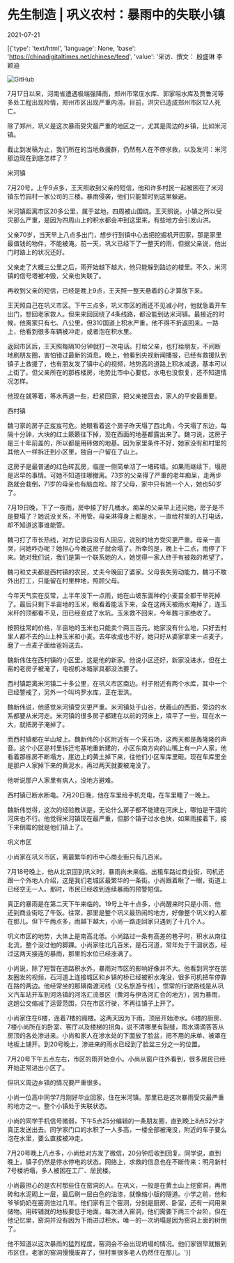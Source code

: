 # 先生制造 | 巩义农村：暴雨中的失联小镇

2021-07-21

[{'type': 'text/html', 'language': None, 'base': 'https://chinadigitaltimes.net/chinese/feed', 'value': '采访、撰文： 殷盛琳 李颖迪

![GitHub](https://chinadigitaltimes.net/chinese/files/2021/07/post-668542-60f89f65b37ee.)

7月17日以来，河南省遭遇极端强降雨，郑州市常庄水库、郭家咀水库及贾鲁河等多处工程出现险情，郑州市区出现严重内涝。目前，洪灾已造成郑州市区12人死亡。

除了郑州，巩义是这次暴雨受灾最严重的地区之一，尤其是周边的乡镇，比如米河镇。

截止到发稿为止，我们所在的当地救援群，仍然有人在不停求救，以及发问：米河那边现在到底怎样了？

米河镇

7月20号，上午9点多，王天照收到父亲的短信，他和许多村民一起被困在了米河镇东竹园村一家公司的三楼。暴雨侵袭，他们只能暂时到这里躲避。

米河镇距离市区20多公里，属于盆地，四周被山围绕。王天照说，小镇之所以受灾那么严重，是因为四周山上的积水都会冲到这里来，有些地方会引发山洪。

父亲70岁，当天早上八点多出门，想步行到镇中心去把挖掘机开回家，那是家里最值钱的物件，不能被淹。前一天，巩义已经下了一整天的雨，但据父亲说，他出门时路上的状况还好。

父亲走了大概三公里之后，雨开始越下越大，他只能躲到路边的楼里。不久，米河镇的信号塔被冲毁，父亲也失联了。

再收到父亲的短信，已经是晚上9点，王天照一整天悬着的心才算放下来。

王天照自己在巩义市区。下午三点多，巩义市区的雨还不见减小时，他就急着开车出门，想回老家救人。但来来回回绕了4条线路，都没能到达米河镇。最接近的时候，他离家只有七、八公里，但310国道上积水严重，他不得不折返回来。一路上，他看到很多车辆被冲走，或者泡在积水里。

返回市区后，王天照每隔10分钟就打一次电话。打给父亲，也打给朋友，不间断地刷朋友圈，害怕错过最新的消息。晚上，他看到央视新闻播报，已经有救援队到镇子上救援了，也有朋友发了镇中心的视频，地势高的道路上积水减退，基本可以上街了。但父亲所在的那栋楼房，地势比市中心要低，水电也没恢复，还不知道情况怎样。

他现在就等着，等水再退一些，赶紧回家，把父亲接回去，家人的平安最重要。

西村镇

魏刁家的房子正岌岌可危。她眼看着这个房子昨天塌了西北角，今天塌了东边，每隔十分钟，大块的红土簌簌往下掉，现在西面的地基都露出来了。魏刁说，这房子是三十年前盖的，所以都是用砖做的地基。因为家里条件不好，她家没有和村里的其他人一样拆迁到小区里，独自一户留在了山上。

这房子是最普通的红色砖瓦房，临崖一侧简单沏了一堵砖墙。如果雨继续下，塌房是迟早的事情。可她不知道往哪撤离。73岁的父亲得了严重的老年痴呆，走两步路就会栽倒，71岁的母亲也有脑血栓。除了父母，家中只有她一个人，她也50岁了。

7月19日晚，下了一夜雨，房中接了好几桶水。痴呆的父亲早上还问她，房子是不是要塌了？她说没关系，不用管。母亲淋得身上都是水，一直给村里的人打电话，却不知道这事谁能管。

魏刁打了市长热线，对方记录后没有人回应，说别的地方受灾更严重。母亲一直哭，问她咋办呢？她担心今晚这房子就会塌了。所幸的是，晚上十二点，雨停了下来。她对我们说，我们是第一个联系她的人，她觉得一家人终于有被救的希望了。

魏刁和丈夫都是西村镇的农民，丈夫今晚回了婆家。父母丧失劳动能力，魏刁不敢外出打工，只能留在村里种地，照顾父母。

今年天气实在反常，上半年没下一点雨，她在山坡东面种的小麦苗全都干旱死掉了。最后只剩下半亩地的玉米，眼看着能活下来，全在这两天被雨水淹掉了，连玉米秆的顶都看不见，田已经变成了水坑。玉米救不回来，今年魏刁家绝收了。

按照往常的价格，半亩地的玉米也只能卖个两三百元。她家没有什么地，只好去村里人都不去的山上种玉米和小麦。去年收成也不好，她只好从婆家拿来一点麦子，磨了一点麦子面给爸妈送去。



魏新伟住在西村镇的小区里，这是他的新家。他说小区还好，新家没进水，但在土窑的老房子被淹了，电视机冰箱家具都没法要了。

西村镇距离米河镇二十多公里，在巩义市区南边。村子附近有两个水库，其中一个已经警戒了，另外一个叫坞罗水库，正在泄洪。

魏新伟说，他感觉米河镇受灾更严重。米河镇处于山谷，伏羲山的西面，旁边的水系都要从米河走。米河镇的很多房子都建在以前的河床上，填平了一些，现在水一大，就把房子淹掉了。

而西村镇都在半山坡上。魏新伟的小区附近有一个采石场，这两天都是轰隆隆的声音。这个小区是村里拆迁宅基地重新建的，小区东南方向的山嘴上有一户人家，他看着那栋房不断塌方，崖边上的黄土掉下来，往他们小区车库里砸。现在车库里全是那户人家掉下来的黄泥水，再过两天就要被淹没了。

他听说那户人家里有病人，没地方避难。

西村镇已断水断电。7月20日晚，他在车里给手机充电，在车里睡了一晚上。

魏新伟觉得，这次的经验教训是，无论什么房子都不能建在河床上，哪怕是干涸的河床也不行。他觉得米河镇现在最严重，但那个镇子过水也快，如果雨接着下，接下来倒霉的就是他们镇上了。

巩义市区

小尚家在巩义市区，离最繁华的市中心商业街只有几百米。

7月18号晚上，他从北京回到巩义时，暴雨尚未来临。出租车路过商业街，司机还跟一个外地人介绍，这是我们老城区最繁华的一条街。小尚跟着瞅了一眼，街道上已经空无一人。那时，市民已经收到连续暴雨的预警短信。

真正的暴雨是在第二天下午来临的。19号上午十点多，小尚醒来时只是小雨，他还到商业街吃了午饭。往常，那里是整个巩义最热闹的地方，好像整个巩义的人都在那儿。但下午两点多，雨越下越大，小尚一路走回家只遇到了十几个人。

巩义市区的地势，大体上是南高北低。小尚路过一条有高差的巷子时，积水从南往北流，整个没过他的脚踝。小尚家往北几百米，是石河道，常年处于干涸状态，经过这两天接连的暴雨，那里的水位已经涨满了。

小尚说，除了短暂在道路积水外，暴雨对市区的影响好像并不大。他看到同学在朋友圈发的视频，石河道上连接城区和乡镇的桥已经被积水淹没，很多司机把车停靠在路的两边。他经常坐的那辆南渡河线（又名旅游专线），惯常的行驶路线是从巩义汽车站开车到河洛镇的河洛汇流景区（黄河与伊洛河汇合的地方），因为暴雨，这趟公交缩减了运营范围，只在市区行驶，不再往镇子上开了。

小尚家住在6楼，连着7楼的阁楼。这两天因为下雨，顶层开始渗水。6楼的厨房、7楼小尚所在的卧室、客厅以及楼梯的拐角，说不清哪里有裂缝，雨水滴滴答答从房顶的各处渗进来。小尚和家人在渗水处的下面放了脸盆，把不用的床单、被罩在地板上铺开。到20号晚上，渗进来的雨水已经到了脸盆三分之一的位置。

7月20号下午五点左右，市区的雨开始变小。小尚从窗户往外看到，很多居民已经开始正常进出小区了。

但巩义周边乡镇的情况要严重很多。

小尚一位高中同学7月刚好毕业回家，住在米河镇。那里已是这次暴雨受灾最严重的地方之一。整个小镇处于失联状态。

小尚的同学手机信号微弱，下午5点25分编辑的一条朋友圈，直到晚上8点52分才真正发送出去。同学家门口的水积了一人多高，一楼全部被淹没，附近的车子要么泡在水里，要么直接被冲走。

7月20号晚上八点多，小尚给对方发了微信，20分钟后收到回复。同学说，直到晚上，镇子仍然是停水停电的状态。网络上，求救的信息也在不断传来：明月新村7号楼坍塌，多人被困在工厂、居民楼。

小尚最担心的是农村那些住在窑洞的人。在巩义，一般是在黄土山上挖窑洞，再用砖和水泥砌上一层，最后刷一层白色的油漆，就像缩小版的隧道。小学之前，他和爷爷奶奶在窑洞住过几年。他们家有三个窑洞，分别是厨房、卧室，还有一间用来储物。用砖铺就的地板要低于地面，每次进入窑洞，他们需要下两三个台阶，但在他记忆里，窑洞并没有因为下雨进过积水。唯一的一次坍塌是因为窑洞上面的树倒了。

他不知道以这次暴雨的猛烈程度，窑洞会不会出现坍塌的情况。他们家很早就搬到市区住，老家的窑洞慢慢废弃了，但村里很多老人仍然住在那儿。'}]